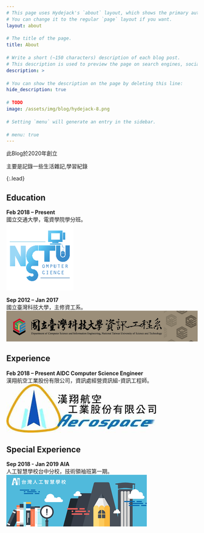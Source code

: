 ```yaml
---
# This page uses Hydejack's `about` layout, which shows the primary author's picture and about text at the top.
# You can change it to the regular `page` layout if you want.
layout: about

# The title of the page.
title: About

# Write a short (~150 characters) description of each blog post.
# This description is used to preview the page on search engines, social media, etc.
description: >

# You can show the description on the page by deleting this line:
hide_description: true

# TODO
image: /assets/img/blog/hydejack-8.png

# Setting `menu` will generate an entry in the sidebar.

# menu: true
---
```


此Blog於2020年創立

主要是記錄一些生活雜記,學習紀錄


{:.lead}


## Education

**Feb 2018 – Present**<BR>
國立交通大學，電資學院學分班。<BR>
![](/assets/img/About/NCTU2.png)

**Sep 2012 – Jan 2017**<BR>
國立臺灣科技大學，主修資工系。<BR>
![](/assets/img/About/NTUST_CS.png)<BR>


## Experience

**Feb 2018 – Present AIDC Computer Science Engineer**<BR>
漢翔航空工業股份有限公司，資訊處經營資訊組-資訊工程師。<BR>
![](/assets/img/About/AIDC.jpeg)<BR>

## Special Experience

**Sep 2018 - Jan 2019 AIA**<BR>
人工智慧學校台中分校，技術領袖班第一期。<BR>
![](/assets/img/About/AIA.png)<BR>

<!-- 
code block
~~~js
~~~
 -->
<!-- 
|                                     | Free                                   | PRO                                          |
|:------------------------------------|:--------------------------------------:|:--------------------------------------------:|
| Blog                                | &#x2714;                               | &#x2714;                                     |
| [Features][feat]                    | &#x2714;                               | &#x2714;                                     |
| [Portfolio] Layout                  |                                        | &#x2714;                                     |
| [Resume] Layout                     |                                        | &#x2714;                                     |
| [Welcome] Layout                    |                                        | &#x2714;                                     |
| [Newsletter Box][news]              |                                        | &#x2714;                                     |
| [Custom Forms][forms]               |                                        | &#x2714;                                     |
| No Hydejack Branding                |                                        | &#x2714;                                     |
| License                             | [GPL-3.0][license]                     | [PRO]                                        |
| Source                              | [GitHub][src]                          | Included                                     |
| Support[^1]                         | No                                     | No                                           |
| Price                               | Free                                   | $29                                          |
|                                     | [**Download**][kit]                    | [**Buy Now - $29**][buy] [^2]                |
{:.stretch-table}
 -->

[blog]: https://www.xiaosean.website
[post]: https://www.xiaosean.website/posts/
[臺灣科技大學電腦研習社]: https://www.facebook.com/ntustcc
